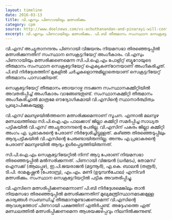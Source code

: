 ```yaml
---
layout: timeline
date: 2016-03-13
title: വി.എസും പിണറായിയും മത്സരിക്കും 
category: cpm
source: http://www.doolnews.com/vs-achuthanandan-and-pinarayi-will-context-in-election-385.html
excerpt: വി.എസും പിണറായിയും മത്സരിക്കും. പി.ബി തീരുമാനം സംസ്ഥാന സെക്രട്ടേറിയേറ്റ് അംഗീകരിച്ചു 
---
```


വി.എസ് അച്യുതാനന്ദനും പിണറായി വിജയനും നിയമസഭാ തിരഞ്ഞെടുപ്പില്‍ മത്സരിക്കുന്നതിന് സംസ്ഥാന സെക്രട്ടറിയേറ്റ് അംഗീകാരം. വി.എസും പിണറായിയും മത്സരിക്കണെമെന്ന സി.പി.ഐ.എം പോളിറ്റ് ബ്യൂറോയുടെ തീരുമാനം സംസ്ഥാന സെക്രട്ടേറിയേറ്റ് ഐക്യകണ്‌ഠേനയാണ് അംഗീകരിച്ചത്. പി.ബി നിര്‍ദ്ദേശത്തിന് മുകളില്‍ ചര്‍ച്ചകളൊന്നുമില്ലാതെയാണ് സെക്രട്ടറിയേറ്റ് തീരുമാനം പാസാക്കിയത്.

സെക്രട്ടേറിയേറ്റ് തീരുമാനം ഞായറാഴ്ച നടക്കുന്ന സംസ്ഥാനകമ്മിറ്റിയില്‍ അവതരിപ്പിച്ച് അംഗീകാരം വാങ്ങേണ്ടതുണ്ട്. സംസ്ഥാനകമ്മിറ്റി തീരുമാനം അംഗീകരിച്ചാല്‍ മാത്രമേ ഔദ്യോഗികമായി വി.എസിന്റെ സ്ഥാനാര്‍ത്ഥിത്വം പ്രഖ്യാപിക്കുകയുള്ളൂ.

വി.എസ് മലമ്പുഴയില്‍ത്തന്നെ മത്സരിക്കുമെന്നാണ് സൂചന. എന്നാല്‍ മലമ്പുഴ മണ്ഡലത്തിലെ സി.പി.ഐ.എം പാലക്കാട് ജില്ലാ കമ്മിറ്റി സമര്‍പ്പിച്ച സാധ്യത പട്ടികയില്‍ വി.എസ് അച്യുതാനന്ദന്റെ പേരില്ല. വി.എസിന് പകരം ജില്ലാ കമ്മിറ്റി അംഗം എ. പ്രഭാകരന്റെ പേരാണ് നിര്‍ദ്ദേശിച്ചിട്ടുള്ളത്. കഴിഞ്ഞ തിരഞ്ഞെടുപ്പിലും ആദ്യപട്ടികയില്‍ വി.എസിന്റെ പേരുണ്ടായിരുന്നില്ല. അന്നും എ.പ്രഭാകരന്റെ പേരാണ് മലമ്പുഴയില്‍ ആദ്യം ഉള്‍പ്പെടുത്തിയിരുന്നത്.

സി.പി.ഐ.എം സെക്രട്ടേറിയേറ്റില്‍ നിന്ന് ആറു പേരാണ് നിയമസഭാ തിരഞ്ഞെടുപ്പില്‍ മല്‍സരിക്കുന്നത്. പിണറായി വിജയന്‍ (ധര്‍മടം), തോമസ് ഐസക്ക് (ആലപ്പുഴ), ഇ.പി.ജയരാജന്‍ (മട്ടന്നൂര്‍), എ.കെ. ബാലന്‍ (തരൂര്‍), ടി.പി. രാമകൃഷ്ണന്‍ (പേരാമ്പ്ര), എം.എം. മണി (ഉടുമ്പന്‍ചോല) എന്നിവര്‍ മത്സരിക്കും. സംസ്ഥാന സെക്രട്ടേറിയറ്റില്‍ പട്ടിക അവതരിപ്പിച്ചു.

വി.എസിനെ മത്സരിപ്പിക്കണമെന്നാണ് പി.ബി നിര്‍ദ്ദേശമെങ്കിലും താന്‍ നിയമസഭാ തിരഞ്ഞെടുപ്പില്‍ മത്സരിക്കുന്നതിന് മുഖ്യമന്ത്രിസ്ഥാനമടക്കമുള്ള കാര്യങ്ങള്‍ സംബന്ധിച്ച് തീരുമാനമുണ്ടാക്കണമെന്ന് വി.എസിന്റെ ആവശ്യത്തോട് പിണറായി പക്ഷത്തിന് എതിര്‍പ്പുണ്ട്. അദ്ദേഹത്തെ ഏത് മണ്ഡലത്തില്‍ മത്സരിപ്പിക്കണമെന്ന ആശയക്കുഴപ്പവും നിലനില്‍ക്കുന്നുണ്ട്.

